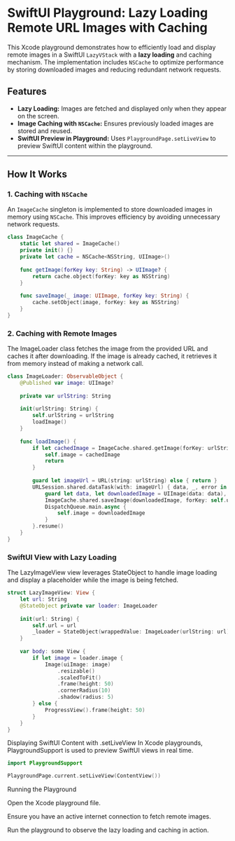 # SwiftUI Playground: Lazy Loading Remote URL Images with Caching

This Xcode playground demonstrates how to efficiently load and display remote images in a SwiftUI `LazyVStack` with a **lazy loading** and caching mechanism. The implementation includes `NSCache` to optimize performance by storing downloaded images and reducing redundant network requests.

## Features

- **Lazy Loading:** Images are fetched and displayed only when they appear on the screen.
- **Image Caching with `NSCache`:** Ensures previously loaded images are stored and reused.
- **SwiftUI Preview in Playground:** Uses `PlaygroundPage.setLiveView` to preview SwiftUI content within the playground.

---

## How It Works

### 1. Caching with `NSCache`

An `ImageCache` singleton is implemented to store downloaded images in memory using `NSCache`. This improves efficiency by avoiding unnecessary network requests.

```swift
class ImageCache {
    static let shared = ImageCache()
    private init() {}
    private let cache = NSCache<NSString, UIImage>()
    
    func getImage(forKey key: String) -> UIImage? {
        return cache.object(forKey: key as NSString)
    }
    
    func saveImage(_ image: UIImage, forKey key: String) {
        cache.setObject(image, forKey: key as NSString)
    }
}
```

### 2. Caching with Remote Images
The ImageLoader class fetches the image from the provided URL and caches it after downloading. If the image is already cached, it retrieves it from memory instead of making a network call.

```swift
class ImageLoader: ObservableObject {
    @Published var image: UIImage?
    
    private var urlString: String
    
    init(urlString: String) {
        self.urlString = urlString
        loadImage()
    }
    
    func loadImage() {
        if let cachedImage = ImageCache.shared.getImage(forKey: urlString) {
            self.image = cachedImage
            return
        }
        
        guard let imageUrl = URL(string: urlString) else { return }
        URLSession.shared.dataTask(with: imageUrl) { data, _, error in
            guard let data, let downloadedImage = UIImage(data: data), error == nil else { return }
            ImageCache.shared.saveImage(downloadedImage, forKey: self.urlString)
            DispatchQueue.main.async {
                self.image = downloadedImage
            }
        }.resume()
    }
}
```
### SwiftUI View with Lazy Loading
The LazyImageView view leverages StateObject to handle image loading and display a placeholder while the image is being fetched.

```swift
struct LazyImageView: View {
    let url: String
    @StateObject private var loader: ImageLoader
    
    init(url: String) {
        self.url = url
        _loader = StateObject(wrappedValue: ImageLoader(urlString: url))
    }
    
    var body: some View {
        if let image = loader.image {
            Image(uiImage: image)
                .resizable()
                .scaledToFit()
                .frame(height: 50)
                .cornerRadius(10)
                .shadow(radius: 5)
        } else {
            ProgressView().frame(height: 50)
        }
    }
}
```
Displaying SwiftUI Content with .setLiveView
In Xcode playgrounds, PlaygroundSupport is used to preview SwiftUI views in real time.

```swift
import PlaygroundSupport

PlaygroundPage.current.setLiveView(ContentView())
```
Running the Playground

Open the Xcode playground file.


Ensure you have an active internet connection to fetch remote images.


Run the playground to observe the lazy loading and caching in action.


